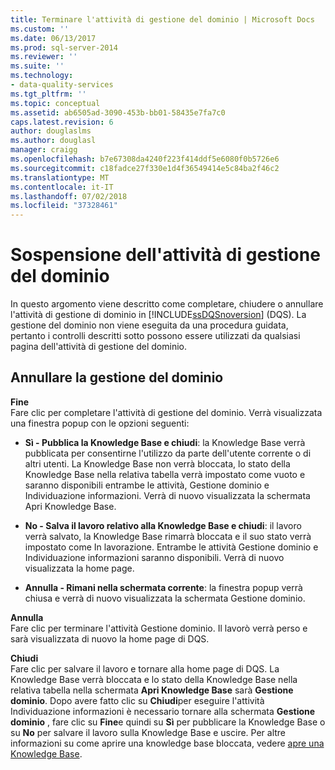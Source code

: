 ```yaml
---
title: Terminare l'attività di gestione del dominio | Microsoft Docs
ms.custom: ''
ms.date: 06/13/2017
ms.prod: sql-server-2014
ms.reviewer: ''
ms.suite: ''
ms.technology:
- data-quality-services
ms.tgt_pltfrm: ''
ms.topic: conceptual
ms.assetid: ab6505ad-3090-453b-bb01-58435e7fa7c0
caps.latest.revision: 6
author: douglaslms
ms.author: douglasl
manager: craigg
ms.openlocfilehash: b7e67308da4240f223f414ddf5e6080f0b5726e6
ms.sourcegitcommit: c18fadce27f330e1d4f36549414e5c84ba2f46c2
ms.translationtype: MT
ms.contentlocale: it-IT
ms.lasthandoff: 07/02/2018
ms.locfileid: "37328461"
---
```

# <a name="end-the-domain-management-activity"></a>Sospensione dell'attività di gestione del dominio
  In questo argomento viene descritto come completare, chiudere o annullare l'attività di gestione di dominio in [!INCLUDE[ssDQSnoversion](../includes/ssdqsnoversion-md.md)] (DQS). La gestione del dominio non viene eseguita da una procedura guidata, pertanto i controlli descritti sotto possono essere utilizzati da qualsiasi pagina dell'attività di gestione del dominio.  
  
## <a name="end-domain-management"></a>Annullare la gestione del dominio  
 **Fine**  
 Fare clic per completare l'attività di gestione del dominio. Verrà visualizzata una finestra popup con le opzioni seguenti:  
  
-   **Sì - Pubblica la Knowledge Base e chiudi**: la Knowledge Base verrà pubblicata per consentirne l'utilizzo da parte dell'utente corrente o di altri utenti. La Knowledge Base non verrà bloccata, lo stato della Knowledge Base nella relativa tabella verrà impostato come vuoto e saranno disponibili entrambe le attività, Gestione dominio e Individuazione informazioni. Verrà di nuovo visualizzata la schermata Apri Knowledge Base.  
  
-   **No - Salva il lavoro relativo alla Knowledge Base e chiudi**: il lavoro verrà salvato, la Knowledge Base rimarrà bloccata e il suo stato verrà impostato come In lavorazione. Entrambe le attività Gestione dominio e Individuazione informazioni saranno disponibili. Verrà di nuovo visualizzata la home page.  
  
-   **Annulla - Rimani nella schermata corrente**: la finestra popup verrà chiusa e verrà di nuovo visualizzata la schermata Gestione dominio.  
  
 **Annulla**  
 Fare clic per terminare l'attività Gestione dominio. Il lavorò verrà perso e sarà visualizzata di nuovo la home page di DQS.  
  
 **Chiudi**  
 Fare clic per salvare il lavoro e tornare alla home page di DQS. La Knowledge Base verrà bloccata e lo stato della Knowledge Base nella relativa tabella nella schermata **Apri Knowledge Base** sarà **Gestione dominio**. Dopo avere fatto clic su **Chiudi**per eseguire l'attività Individuazione informazioni è necessario tornare alla schermata **Gestione dominio** , fare clic su **Fine**e quindi su **Sì** per pubblicare la Knowledge Base o su **No** per salvare il lavoro sulla Knowledge Base e uscire.  Per altre informazioni su come aprire una knowledge base bloccata, vedere [apre una Knowledge Base](../../2014/data-quality-services/open-a-knowledge-base.md).  
  
  
